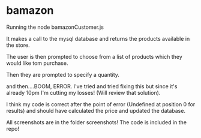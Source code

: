 # bamazon

Running the node bamazonCustomer.js

It makes a call to the mysql database and returns the products available in the store.

The user is then prompted to choose from a list of products which they would like tom purchase.

Then they are prompted to specify a quantity.

and then....BOOM, ERROR.
I've tried and tried fixing this but since it's already 10pm I'm cutting my losses! (Will review that solution).

I think my code is correct after the point of error (Undefined at position 0 for results) and should have calculated the price and updated the database.

All screenshots are in the folder screenshots! The code is included in the repo!

